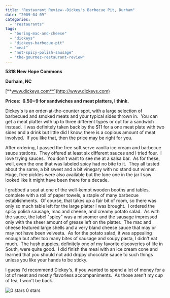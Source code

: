 ```yaml
---
title: "Restaurant Review--Dickey's Barbecue Pit, Durham"
date: "2009-04-09"
categories:
  - "restaurants"
tags:
  - "boring-mac-and-cheese"
  - "dickeys"
  - "dickeys-barbecue-pit"
  - "meat"
  - "not-spicy-polish-sausage"
  - "the-gourmez-restaurant-review"
---
```


**5318 New Hope Commons**

**Durham, NC**

[**www.dickeys.com**](http://www.dickeys.com)

**Prices:  $6.50-$9 for sandwiches and meat platters, I think.**

Dickey's is an order-at-the-counter spot, with a large selection of barbecued and smoked meats and your typical sides thrown in.  You can get a meat platter with up to three different types or opt for a sandwich instead.  I was definitely taken back by the $11 for a one meat plate with two sides and a drink but little did I know, there is a copious amount of meat involved.  If you like that, then the price may be right for you.

After ordering, I passed the free soft serve vanilla ice cream and barbecue sauce stations.  They offered at least six different sauces and I tried four.  I love trying sauces.  You don't want to see me at a salsa bar.  As for these, well, even the one that was labeled spicy had no bite to it.  They all tasted about the same, a bit sweet and a bit vinegary with no stand out winner.  Huge, free pickles were also available but the lone one in the jar I saw looked like it might have been there for a decade.

I grabbed a seat at one of the well-kempt wooden booths and tables, complete with a roll of paper towels, a staple of many barbecue establishments.  Of course, that takes up a fair bit of room, so there was only so much table left for the large platter I was brought.  I ordered the spicy polish sausage, mac and cheese, and creamy potato salad.  As with the sauce, the label "spicy" was a misnomer and the sausage impressed only with the sheer amount of grease left on the platter.  The mac and cheese featured large shells and a very bland cheese sauce that may or may not have been velveeta.  As for the potato salad, it was appealing enough but after too many bites of sausage and soupy pasta, I didn't eat much.  The hush puppies, definitely one of my favorite discoveries of life in South, were quite good.  I did finish the meal with an ice cream cone and learned that you should not add drippy chocolate sauce to such things unless you like your hands to be sticky.

I guess I'd recommend Dickey's, if you wanted to spend a lot of money for a lot of meat and mostly flavorless accompaniments.  As those aren't my cup of tea, I won't be back.




<div class="caption">

![0 stars](http://s3.amazonaws.com/thegourmez-wpmedia/2009/04/rating_mushroom1.gif "rating_mushroom1") 0 stars</div>

